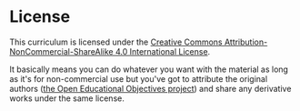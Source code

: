 # License

This curriculum is licensed under the [Creative Commons Attribution-NonCommercial-ShareAlike 4.0 International License](http://creativecommons.org/licenses/by-nc-sa/4.0/).  

It basically means you can do whatever you want with the material as long as it's for non-commercial use but you've got to attribute the original authors ([the Open Educational Objectives project](http://github.com/openedinc/OpenEducationalObjectives)) and share any derivative works under the same license.

